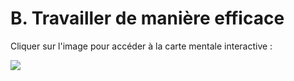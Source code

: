 # B. Travailler de manière efficace

Cliquer sur l'image pour accéder à la carte mentale interactive :

[![](https://eyssette.github.io/mindmap/Comment-apprendre-de-maniere-efficace.svg)](https://eyssette.github.io/mindmap/Comment-apprendre-de-maniere-efficace.html)